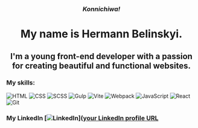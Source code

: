 <h3 align="center""><i>Konnichiwa!</i></h1>

<h1 align="center"">My name is Hermann Belinskyi.</h1>

<h2 align="center"">I'm a young front-end developer with a passion for creating beautiful and functional websites. </h2>

### My skills:

![HTML](https://img.shields.io/badge/-HTML-090909?style=for-the-badge&logo=html5&logoColor=E34F26)
![CSS](https://img.shields.io/badge/-CSS-090909?style=for-the-badge&logo=css3&logoColor=1572B6)
![SCSS](https://img.shields.io/badge/-SCSS-090909?style=for-the-badge&logo=sass&logoColor=CC6699)
![Gulp](https://img.shields.io/badge/-Gulp-090909?style=for-the-badge&logo=gulp&logoColor=CF4647)
![Vite](https://img.shields.io/badge/-Vite-090909?style=for-the-badge&logo=vite&logoColor=646CFF)
![Webpack](https://img.shields.io/badge/-Webpack-090909?style=for-the-badge&logo=webpack&logoColor=8DD6F9)
![JavaScript](https://img.shields.io/badge/-JavaScript-090909?style=for-the-badge&logo=javascript&logoColor=F7DF1E)
![React](https://img.shields.io/badge/-React-090909?style=for-the-badge&logo=react&logoColor=61DAFB)
![Git](https://img.shields.io/badge/-Git-090909?style=for-the-badge&logo=git&logoColor=F05032)

### My LinkedIn [![LinkedIn](https://img.shields.io/badge/LinkedIn-0077B5?style=for-the-badge&logo=linkedin&logoColor=white)]([your LinkedIn profile URL](https://www.linkedin.com/in/herman-belinskyi/)

<!--
**HermannBelinskii/HermannBelinskii** is a ✨ _special_ ✨ repository because its `README.md` (this file) appears on your GitHub profile.

Here are some ideas to get you started:

- 🔭 I’m currently working on ...
- 🌱 I’m currently learning ...
- 👯 I’m looking to collaborate on ...
- 🤔 I’m looking for help with ...
- 💬 Ask me about ...
- 📫 How to reach me: ...
- 😄 Pronouns: ...
- ⚡ Fun fact: ...
-->
